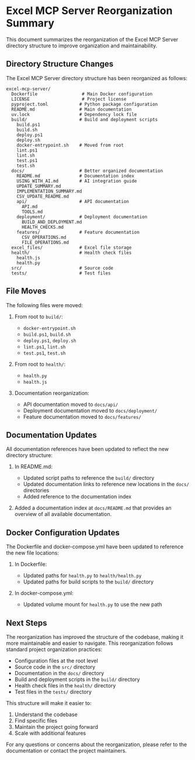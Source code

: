 # Excel MCP Server Reorganization Summary

This document summarizes the reorganization of the Excel MCP Server directory structure to improve organization and maintainability.

## Directory Structure Changes

The Excel MCP Server directory structure has been reorganized as follows:

```
excel-mcp-server/
  Dockerfile                 # Main Docker configuration
  LICENSE                    # Project license
  pyproject.toml            # Python package configuration
  README.md                 # Main documentation
  uv.lock                   # Dependency lock file
  build/                    # Build and deployment scripts
    build.ps1
    build.sh
    deploy.ps1
    deploy.sh
    docker-entrypoint.sh    # Moved from root
    lint.ps1
    lint.sh
    test.ps1
    test.sh
  docs/                     # Better organized documentation
    README.md               # Documentation index
    USING_WITH_AI.md        # AI integration guide
    UPDATE_SUMMARY.md
    IMPLEMENTATION_SUMMARY.md
    CSV_UPDATE_README.md
    api/                    # API documentation
      API.md
      TOOLS.md
    deployment/             # Deployment documentation
      BUILD_AND_DEPLOYMENT.md
      HEALTH_CHECKS.md
    features/               # Feature documentation
      CSV_OPERATIONS.md
      FILE_OPERATIONS.md
  excel_files/              # Excel file storage
  health/                   # Health check files
    health.js
    health.py
  src/                      # Source code
  tests/                    # Test files
```

## File Moves

The following files were moved:

1. From root to `build/`:
   - `docker-entrypoint.sh`
   - `build.ps1`, `build.sh`
   - `deploy.ps1`, `deploy.sh`
   - `lint.ps1`, `lint.sh`
   - `test.ps1`, `test.sh`

2. From root to `health/`:
   - `health.py`
   - `health.js`

3. Documentation reorganization:
   - API documentation moved to `docs/api/`
   - Deployment documentation moved to `docs/deployment/`
   - Feature documentation moved to `docs/features/`

## Documentation Updates

All documentation references have been updated to reflect the new directory structure:

1. In README.md:
   - Updated script paths to reference the `build/` directory
   - Updated documentation links to reference new locations in the `docs/` directories
   - Added reference to the documentation index

2. Added a documentation index at `docs/README.md` that provides an overview of all available documentation.

## Docker Configuration Updates

The Dockerfile and docker-compose.yml have been updated to reference the new file locations:

1. In Dockerfile:
   - Updated paths for `health.py` to `health/health.py`
   - Updated paths for build scripts to the `build/` directory

2. In docker-compose.yml:
   - Updated volume mount for `health.py` to use the new path

## Next Steps

The reorganization has improved the structure of the codebase, making it more maintainable and easier to navigate. This reorganization follows standard project organization practices:

- Configuration files at the root level
- Source code in the `src/` directory
- Documentation in the `docs/` directory
- Build and deployment scripts in the `build/` directory
- Health check files in the `health/` directory
- Test files in the `tests/` directory

This structure will make it easier to:
1. Understand the codebase
2. Find specific files
3. Maintain the project going forward
4. Scale with additional features

For any questions or concerns about the reorganization, please refer to the documentation or contact the project maintainers.
